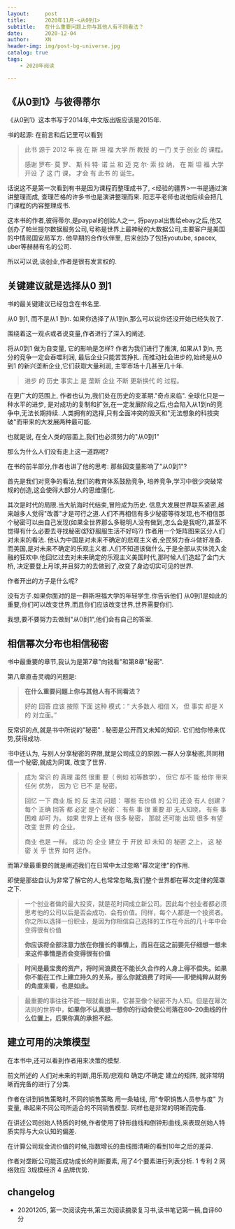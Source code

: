```yaml
---
layout:     post
title:      2020年11月-<从0到1>
subtitle:   在什么重要问题上你与其他人有不同看法？
date:       2020-12-04
author:     XN
header-img: img/post-bg-universe.jpg
catalog: true
tags:
    - 2020年阅读

---
```



## 《从0到1》与彼得蒂尔

《从0到1》这本书写于2014年,中文版出版应该是2015年.

书的起源: 在前言和后记里可以看到

> 此书 源于 2012 年 我 在 斯 坦 福 大学 所 教授 的 一门 关于 创业 的 课程。
>
> 感谢 罗布· 莫 罗、 斯 科 特· 诺 兰 和 迈 克 尔· 索 拉 纳， 在 斯 坦 福 大学 开设 了 这 门 课， 才会 有 此书 的 诞生。

话说这不是第一次看到有书是因为课程而整理成书了, <经验的疆界>一书是通过演讲整理而成,  查理芒格的许多书也是演讲整理而来. 阳志平老师也说他后续会把几门课程的内容整理成书.

这本书的作者,彼得蒂尔,是paypal的创始人之一, 将paypal出售给ebay之后,他又创办了帕兰提尔数据服务公司,号称是世界上最神秘的大数据公司,主要客户是美国的中情局国安局军方. 他早期的合作伙伴里, 后来创办了包括youtube, spacex, uber等赫赫有名的公司.

所以可以说,谈创业,作者是很有发言权的.



## 关键建议就是选择从0 到1

书的最关键建议已经包含在书名里.

从0 到1, 而不是从1 到n. 如果你选择了从1到n,那么可以说你还没开始已经失败了. 

围绕着这一观点或者说变量,作者进行了深入的阐述.

将从0到1 做为自变量, 它的影响是怎样? 作者为我们进行了推演, 如果从1 到n, 充分的竞争一定会吞噬利润, 最后企业只能苦苦挣扎. 而推动社会进步的,始终是从0到1 的新兴垄断企业,它们获取大量利润, 主宰市场十几甚至几十年.

> 进步 的 历史 事实上 是 垄断 企业 不断 更新换代 的 过程。

在更广大的范围上, 作者也认为,我们处在历史的变革期."奇点来临". 全球化只是一种水平的进步, 是对成功的复制和扩张,在一定发展阶段之后,也会陷入从1到n的竞争中,无法长期持续. 人类拥有的选择,只有全面冲突的毁灭和"无法想象的科技突破"而带来的大发展两种最可能.

也就是说, 在全人类的层面上,我们也必须努力的"从0到1"

那么为什么人们没有走上这一道路呢?

在书的前半部分,作者也讲了他的思考: 那些因变量影响了"从0到1"?

首先是我们对竞争的看法,我们的教育体系鼓励竞争, 培养竞争,学习中很少突破常规的创造,这会使得大部分人的思维僵化.

其次是时代的局限.当大航海时代结束,冒险成为历史. 信息大发展世界联系紧密,越来越多人觉得"改善"才是可行之道.人们不再相信有多少秘密等待发现,也不相信那个秘密可以由自己发现(如果全世界那么多聪明人没有做到,怎么会是我呢?),甚至不觉得有什么必要去寻找秘密(舒舒服服生活不好吗?) 作者用一个矩阵图来区分人们对未来的看法. 他认为中国是对未来不确定的悲观主义者,全民努力奋斗做好准备.而美国,是对未来不确定的乐观主义者.人们不知道该做什么,于是全部从实体流入金融的狂欢中.他回忆过去对未来确定的乐观主义美国时代,那时候人们造起了金门大桥, 决定要登上月球,并且努力的去做到了,改变了身边切实可见的世界.

作者开出的方子是什么呢?

没有方子.如果你面对的是一群斯坦福大学的年轻学生.你告诉他们 从0到1是如此的重要,你们可以改变世界,而且你们应该改变世界,世界需要你们.

我想,要不要努力去做到"从0到1",他们会有自己的答案.

## 相信幂次分布也相信秘密

书中最重要的章节,我认为是第7章"向钱看"和第8章"秘密".

第八章直击灵魂的问题是:

> **在什么重要问题上你与其他人有不同看法？**
>
> 好的 回答 应该 按照 下面 这种 模式：“ 大多数人 相信 X， 但 事实 却是 X 的 对立面。”
>

反常识的点,就是书中所说的"秘密" . 秘密是公开而又未知的知识. 它们给你带来优势,获得成功.

书中还认为, 与别人分享秘密的界限,就是公司成立的原因.一群人分享秘密,共同相信一个秘密,就成为同谋, 改变了世界.

> 成为 常识 的 真理 虽然 很重 要（ 例如 初等数学）， 但它 却不 能 给你 带来 任何 优势， 因为 它 已不 是 秘密。
>
> 回忆 一下 商业 版 的 反 主流 问题： 哪些 有价值 的 公司 还没 有人 创建？ 每个 正确 回答 都 必定 是个 秘密： 有些 事 很 重要 却 无人知晓， 有些 事 困难 却可 为。 如果 世界上 还有 很多 秘密， 那就 还可能 出现 很多 有望 改变 世界 的 企业。
>
> 商业 也是 一样。 成功 的 企业 建立 于 开放 却 未知 的 秘密 之上， 这 秘密 关 乎 世界 如何 运作。
>

而第7章最重要的就是阐述我们在日常中太过忽略"幂次定律"的作用.

即使是那些自认为非常了解它的人,也常常忽略,我们整个世界都在幂次定律的笼罩之下.

> 一个创业者做的最大投资，就是花时间成立新公司。因此每个创业者都必须思考他的公司以后是否会成功、会有价值。同样，每个人都是一个投资者。你之所以选择一份职业，是因为你相信自己选择的工作在今后的几十年中会变得很有价值
>
> **你应该将全部注意力放在你擅长的事情上，而且在这之前要先仔细想一想未来这件事情是否会变得很有价值**

> **时间是最宝贵的资产，将时间浪费在不能长久合作的人身上得不偿失。如果你不能在工作上建立持久的关系，那么你就浪费了时间——即使纯粹从财务的角度来看，也是如此。**

> 最重要的事往往不能一眼就看出来，它甚至像个秘密不为人知。但是在幂次法则的世界中，**如果你不认真想一想你的行动会使公司落在80–20曲线的什么位置上，后果你真的承担不起**。

## 建立可用的决策模型

在本书中,还可以看到作者用来决策的模型.

前文所述的 人们对未来的判断,用乐观/悲观和 确定/不确定 建立的矩阵, 就非常明晰而完备的进行了分类.

作者在讲到销售策略时,不同的销售策略 用一条轴线, 用"专职销售人员参与度" 为变量, 串起来不同公司所适合的不同销售模型. 同样也是非常的明晰而完备.

在讲述公司创始人特质的时候,作者使用了钟形曲线和倒钟形曲线,来表现创始人特质实际与大众认知的偏差. 

在计算公司现金流价值的时候,指数增长的曲线图清晰的看到10年之后的差异.

作者对垄断公司能否成功成长的判断要素, 用了4个要素进行列表分析. 1 专利 2 网络效应 3规模经济 4 品牌优势. 



## changelog

* 20201205, 第一次阅读完书,第三次阅读摘录复习书,读书笔记第一稿,自评60分